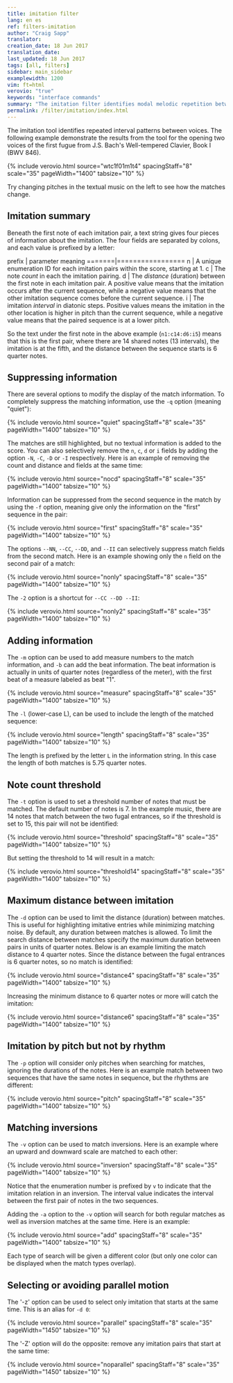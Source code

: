 ```yaml
---
title: imitation filter
lang: en es
ref: filters-imitation
author: "Craig Sapp"
translator: 
creation_date: 18 Jun 2017
translation_date: 
last_updated: 18 Jun 2017
tags: [all, filters]
sidebar: main_sidebar
examplewidth: 1200
vim: ft=html
verovio: "true"
keywords: "interface commands"
summary: "The imitation filter identifies modal melodic repetition between voices."
permalink: /filter/imitation/index.html
---
```


The imitation tool identifies repeated interval patterns between
voices.  The following example demonstrate the results from the
tool for the opening two voices of the first fugue from J.S. Bach's
Well-tempered Clavier, Book I (BWV 846).


{% include verovio.html
	source="wtc1f01m1t4"
	spacingStaff="8"
	scale="35"
	pageWidth="1400"
	tabsize="10"
%}
<script type="application/x-humdrum" id="wtc1f01m1t4">
!!!filter: imitation
**kern	**kern
*clefG2	*clefG2
*k[]	*k[]
*C:	*C:
*M4/4	*M4/4
*MM62	*MM62
=1	=1
8r	1r
8cL	.
8d	.
8eJ	.
8.fL	.
32g	.
32fJ	.
8eL	.
8aJ	.
=2	=2
8dL	2r
[8gJ	.
16g]L	.
16a	.
16g	.
16fJ	.
16eL	8r
16f	.
16e	8gL
16dJ	.
16cL	8a
16d	.
16c	8bJ
16BJ	.
=3	=3
8AL	8.ccL
8f#J	.
.	32dd
.	32ccJ
[4g	8bL
.	8eeJ
8g]L	8aL
16f#	[8ddJ
16eJ	.
8f#L	16dd]L
.	16ee
8dJ	16dd
.	16ccJ
=4	=4
8gL	16bL
.	16g
8fnJ	16a
.	16bJ
8eL	16ccL
.	16b
8dJ	16cc
.	16ddJ
8c	16eeL
.	16dd
8r	16ee
.	16ff#J
8r	8ggL
8ryy	8bJ
=	=
*-	*-
</script>

Try changing pitches in the textual music on the left to see how
the matches change.


## Imitation summary ##

Beneath the first note of each imitation pair, a text string gives
four pieces of information about the imitation.  The four fields
are separated by colons, and each value is prefixed by a letter:

prefix | parameter meaning
=======|=================
n      | A unique enumeration ID for each imitation pairs within the score, starting at 1.
c      | The note *count* in each the imitation pairing.
d      | The *distance* (duration) between the first note in each imitation pair.  A positive value means that the imitation occurs after the current sequence, while a negative value means that the other imitation sequence comes before the current sequence.
i      | The imitation *interval* in diatonic steps.  Positive values means the imitation in the other location is higher in pitch than the current sequence, while a negative value means that the paired sequence is at a lower pitch.


So the text under the first note in the above example (`n1:c14:d6:i5`) means that
this is the first pair, where there are 14 shared notes (13 intervals), the imitation
is at the fifth, and the distance between the sequence starts is 6 quarter notes.

## Suppressing information ##

There are several options to modify the display of the match information.  To completely suppress the 
matching information, use the `-q` option (meaning "quiet"):


{% include verovio.html
	source="quiet"
	spacingStaff="8"
	scale="35"
	pageWidth="1400"
	tabsize="10"
%}
<script type="application/x-humdrum" id="quiet">
!!!filter: imitation -q
**kern	**kern
*clefG2	*clefG2
*k[]	*k[]
*C:	*C:
*M4/4	*M4/4
*MM62	*MM62
=1	=1
8r	1r
8cL	.
8d	.
8eJ	.
8.fL	.
32g	.
32fJ	.
8eL	.
8aJ	.
=2	=2
8dL	2r
[8gJ	.
16g]L	.
16a	.
16g	.
16fJ	.
16eL	8r
16f	.
16e	8gL
16dJ	.
16cL	8a
16d	.
16c	8bJ
16BJ	.
=3	=3
8AL	8.ccL
8f#J	.
.	32dd
.	32ccJ
[4g	8bL
.	8eeJ
8g]L	8aL
16f#	[8ddJ
16eJ	.
8f#L	16dd]L
.	16ee
8dJ	16dd
.	16ccJ
=4	=4
8gL	16bL
.	16g
8fnJ	16a
.	16bJ
8eL	16ccL
.	16b
8dJ	16cc
.	16ddJ
8c	16eeL
.	16dd
8r	16ee
.	16ff#J
8r	8ggL
8ryy	8bJ
=	=
*-	*-
</script>


The matches are still highlighted, but no textual information is added to the score.  You can also selectively 
remove the `n`, `c`, `d` or `i` fields by adding the option `-N`, `-C`, `-D` or `-I` respectively.  Here is an example of 
removing the count and distance and fields at the same time:


{% include verovio.html
	source="nocd"
	spacingStaff="8"
	scale="35"
	pageWidth="1400"
	tabsize="10"
%}
<script type="application/x-humdrum" id="nocd">
!!!filter: imitation -CD
**kern	**kern
*clefG2	*clefG2
*k[]	*k[]
*C:	*C:
*M4/4	*M4/4
*MM62	*MM62
=1	=1
8r	1r
8cL	.
8d	.
8eJ	.
8.fL	.
32g	.
32fJ	.
8eL	.
8aJ	.
=2	=2
8dL	2r
[8gJ	.
16g]L	.
16a	.
16g	.
16fJ	.
16eL	8r
16f	.
16e	8gL
16dJ	.
16cL	8a
16d	.
16c	8bJ
16BJ	.
=3	=3
8AL	8.ccL
8f#J	.
.	32dd
.	32ccJ
[4g	8bL
.	8eeJ
8g]L	8aL
16f#	[8ddJ
16eJ	.
8f#L	16dd]L
.	16ee
8dJ	16dd
.	16ccJ
=4	=4
8gL	16bL
.	16g
8fnJ	16a
.	16bJ
8eL	16ccL
.	16b
8dJ	16cc
.	16ddJ
8c	16eeL
.	16dd
8r	16ee
.	16ff#J
8r	8ggL
8ryy	8bJ
=	=
*-	*-
</script>


Information can be suppressed from the second sequence in the match by using the `-f` option, meaning give only
the information on the "first" sequence in the pair:


{% include verovio.html
	source="first"
	spacingStaff="8"
	scale="35"
	pageWidth="1400"
	tabsize="10"
%}
<script type="application/x-humdrum" id="first">
!!!filter: imitation -f
**kern	**kern
*clefG2	*clefG2
*k[]	*k[]
*C:	*C:
*M4/4	*M4/4
*MM62	*MM62
=1	=1
8r	1r
8cL	.
8d	.
8eJ	.
8.fL	.
32g	.
32fJ	.
8eL	.
8aJ	.
=2	=2
8dL	2r
[8gJ	.
16g]L	.
16a	.
16g	.
16fJ	.
16eL	8r
16f	.
16e	8gL
16dJ	.
16cL	8a
16d	.
16c	8bJ
16BJ	.
=3	=3
8AL	8.ccL
8f#J	.
.	32dd
.	32ccJ
[4g	8bL
.	8eeJ
8g]L	8aL
16f#	[8ddJ
16eJ	.
8f#L	16dd]L
.	16ee
8dJ	16dd
.	16ccJ
=4	=4
8gL	16bL
.	16g
8fnJ	16a
.	16bJ
8eL	16ccL
.	16b
8dJ	16cc
.	16ddJ
8c	16eeL
.	16dd
8r	16ee
.	16ff#J
8r	8ggL
8ryy	8bJ
=	=
*-	*-
</script>


The options `--NN`, `--CC`, `--DD`, and `--II` can selectively suppress match fields from the 
second match.  Here is an example showing only the `n` field on the second pair of a match:


{% include verovio.html
	source="nonly"
	spacingStaff="8"
	scale="35"
	pageWidth="1400"
	tabsize="10"
%}
<script type="application/x-humdrum" id="nonly">
!!!filter: imitation --CC --DD --II
**kern	**kern
*clefG2	*clefG2
*k[]	*k[]
*C:	*C:
*M4/4	*M4/4
*MM62	*MM62
=1	=1
8r	1r
8cL	.
8d	.
8eJ	.
8.fL	.
32g	.
32fJ	.
8eL	.
8aJ	.
=2	=2
8dL	2r
[8gJ	.
16g]L	.
16a	.
16g	.
16fJ	.
16eL	8r
16f	.
16e	8gL
16dJ	.
16cL	8a
16d	.
16c	8bJ
16BJ	.
=3	=3
8AL	8.ccL
8f#J	.
.	32dd
.	32ccJ
[4g	8bL
.	8eeJ
8g]L	8aL
16f#	[8ddJ
16eJ	.
8f#L	16dd]L
.	16ee
8dJ	16dd
.	16ccJ
=4	=4
8gL	16bL
.	16g
8fnJ	16a
.	16bJ
8eL	16ccL
.	16b
8dJ	16cc
.	16ddJ
8c	16eeL
.	16dd
8r	16ee
.	16ff#J
8r	8ggL
8ryy	8bJ
=	=
*-	*-
</script>


The `-2` option is a shortcut for `--CC --DD --II`:


{% include verovio.html
	source="nonly2"
	spacingStaff="8"
	scale="35"
	pageWidth="1400"
	tabsize="10"
%}
<script type="application/x-humdrum" id="nonly2">
!!!filter: imitation -2
**kern	**kern
*clefG2	*clefG2
*k[]	*k[]
*C:	*C:
*M4/4	*M4/4
*MM62	*MM62
=1	=1
8r	1r
8cL	.
8d	.
8eJ	.
8.fL	.
32g	.
32fJ	.
8eL	.
8aJ	.
=2	=2
8dL	2r
[8gJ	.
16g]L	.
16a	.
16g	.
16fJ	.
16eL	8r
16f	.
16e	8gL
16dJ	.
16cL	8a
16d	.
16c	8bJ
16BJ	.
=3	=3
8AL	8.ccL
8f#J	.
.	32dd
.	32ccJ
[4g	8bL
.	8eeJ
8g]L	8aL
16f#	[8ddJ
16eJ	.
8f#L	16dd]L
.	16ee
8dJ	16dd
.	16ccJ
=4	=4
8gL	16bL
.	16g
8fnJ	16a
.	16bJ
8eL	16ccL
.	16b
8dJ	16cc
.	16ddJ
8c	16eeL
.	16dd
8r	16ee
.	16ff#J
8r	8ggL
8ryy	8bJ
=	=
*-	*-
</script>


## Adding information ##

The `-m` option can be used to add measure numbers to the match information, and `-b` can add the
beat information.  The beat information is actually in units of quarter notes (regardless of the
meter), with the first beat of a measure labeled as beat "1".

{% include verovio.html
	source="measure"
	spacingStaff="8"
	scale="35"
	pageWidth="1400"
	tabsize="10"
%}
<script type="application/x-humdrum" id="measure">
!!!filter: imitation -mb
**kern	**kern
*clefG2	*clefG2
*k[]	*k[]
*C:	*C:
*M4/4	*M4/4
*MM62	*MM62
=1	=1
8r	1r
8cL	.
8d	.
8eJ	.
8.fL	.
32g	.
32fJ	.
8eL	.
8aJ	.
=2	=2
8dL	2r
[8gJ	.
16g]L	.
16a	.
16g	.
16fJ	.
16eL	8r
16f	.
16e	8gL
16dJ	.
16cL	8a
16d	.
16c	8bJ
16BJ	.
=3	=3
8AL	8.ccL
8f#J	.
.	32dd
.	32ccJ
[4g	8bL
.	8eeJ
8g]L	8aL
16f#	[8ddJ
16eJ	.
8f#L	16dd]L
.	16ee
8dJ	16dd
.	16ccJ
=4	=4
8gL	16bL
.	16g
8fnJ	16a
.	16bJ
8eL	16ccL
.	16b
8dJ	16cc
.	16ddJ
8c	16eeL
.	16dd
8r	16ee
.	16ff#J
8r	8ggL
8ryy	8bJ
=	=
*-	*-
</script>

The `-l` (lower-case L), can be used to include the length of the matched sequence:

{% include verovio.html
	source="length"
	spacingStaff="8"
	scale="35"
	pageWidth="1400"
	tabsize="10"
%}
<script type="application/x-humdrum" id="length">
!!!filter: imitation -l
**kern	**kern
*clefG2	*clefG2
*k[]	*k[]
*C:	*C:
*M4/4	*M4/4
*MM62	*MM62
=1	=1
8r	1r
8cL	.
8d	.
8eJ	.
8.fL	.
32g	.
32fJ	.
8eL	.
8aJ	.
=2	=2
8dL	2r
[8gJ	.
16g]L	.
16a	.
16g	.
16fJ	.
16eL	8r
16f	.
16e	8gL
16dJ	.
16cL	8a
16d	.
16c	8bJ
16BJ	.
=3	=3
8AL	8.ccL
8f#J	.
.	32dd
.	32ccJ
[4g	8bL
.	8eeJ
8g]L	8aL
16f#	[8ddJ
16eJ	.
8f#L	16dd]L
.	16ee
8dJ	16dd
.	16ccJ
=4	=4
8gL	16bL
.	16g
8fnJ	16a
.	16bJ
8eL	16ccL
.	16b
8dJ	16cc
.	16ddJ
8c	16eeL
.	16dd
8r	16ee
.	16ff#J
8r	8ggL
8ryy	8bJ
=	=
*-	*-
</script>


The length is prefixed by the letter `L` in the information string.  In this case
the length of both matches is 5.75 quarter notes.



## Note count threshold ##

The `-t` option is used to set a threshold number of notes that must be matched.  The default number of notes is 7.  In the
example music, there are 14 notes that match between the two fugal entrances, so if the threshold is set to 15, this pair
will not be identified:


{% include verovio.html
	source="threshold"
	spacingStaff="8"
	scale="35"
	pageWidth="1400"
	tabsize="10"
%}
<script type="application/x-humdrum" id="threshold">
!!!filter: imitation -t 15
**kern	**kern
*clefG2	*clefG2
*k[]	*k[]
*C:	*C:
*M4/4	*M4/4
*MM62	*MM62
=1	=1
8r	1r
8cL	.
8d	.
8eJ	.
8.fL	.
32g	.
32fJ	.
8eL	.
8aJ	.
=2	=2
8dL	2r
[8gJ	.
16g]L	.
16a	.
16g	.
16fJ	.
16eL	8r
16f	.
16e	8gL
16dJ	.
16cL	8a
16d	.
16c	8bJ
16BJ	.
=3	=3
8AL	8.ccL
8f#J	.
.	32dd
.	32ccJ
[4g	8bL
.	8eeJ
8g]L	8aL
16f#	[8ddJ
16eJ	.
8f#L	16dd]L
.	16ee
8dJ	16dd
.	16ccJ
=4	=4
8gL	16bL
.	16g
8fnJ	16a
.	16bJ
8eL	16ccL
.	16b
8dJ	16cc
.	16ddJ
8c	16eeL
.	16dd
8r	16ee
.	16ff#J
8r	8ggL
8ryy	8bJ
=	=
*-	*-
</script>

But setting the threshold to 14 will result in a match:


{% include verovio.html
	source="threshold14"
	spacingStaff="8"
	scale="35"
	pageWidth="1400"
	tabsize="10"
%}
<script type="application/x-humdrum" id="threshold14">
!!!filter: imitation -t 14
**kern	**kern
*clefG2	*clefG2
*k[]	*k[]
*C:	*C:
*M4/4	*M4/4
*MM62	*MM62
=1	=1
8r	1r
8cL	.
8d	.
8eJ	.
8.fL	.
32g	.
32fJ	.
8eL	.
8aJ	.
=2	=2
8dL	2r
[8gJ	.
16g]L	.
16a	.
16g	.
16fJ	.
16eL	8r
16f	.
16e	8gL
16dJ	.
16cL	8a
16d	.
16c	8bJ
16BJ	.
=3	=3
8AL	8.ccL
8f#J	.
.	32dd
.	32ccJ
[4g	8bL
.	8eeJ
8g]L	8aL
16f#	[8ddJ
16eJ	.
8f#L	16dd]L
.	16ee
8dJ	16dd
.	16ccJ
=4	=4
8gL	16bL
.	16g
8fnJ	16a
.	16bJ
8eL	16ccL
.	16b
8dJ	16cc
.	16ddJ
8c	16eeL
.	16dd
8r	16ee
.	16ff#J
8r	8ggL
8ryy	8bJ
=	=
*-	*-
</script>


## Maximum distance between imitation ##

The `-d` option can be used to limit the distance (duration) between
matches.  This is useful for highlighting imitative entries while
minimizing matching noise.  By default, any duration between matches
is allowed.  To limit the search distance between matches specify
the maximum duration between pairs in units of quarter notes.  Below
is an example limiting the match distance to 4 quarter notes.  Since
the distance between the fugal entrances is 6 quarter notes, so no
match is identified:


{% include verovio.html
	source="distance4"
	spacingStaff="8"
	scale="35"
	pageWidth="1400"
	tabsize="10"
%}
<script type="application/x-humdrum" id="distance4">
!!!filter: imitation -d 4
**kern	**kern
*clefG2	*clefG2
*k[]	*k[]
*C:	*C:
*M4/4	*M4/4
*MM62	*MM62
=1	=1
8r	1r
8cL	.
8d	.
8eJ	.
8.fL	.
32g	.
32fJ	.
8eL	.
8aJ	.
=2	=2
8dL	2r
[8gJ	.
16g]L	.
16a	.
16g	.
16fJ	.
16eL	8r
16f	.
16e	8gL
16dJ	.
16cL	8a
16d	.
16c	8bJ
16BJ	.
=3	=3
8AL	8.ccL
8f#J	.
.	32dd
.	32ccJ
[4g	8bL
.	8eeJ
8g]L	8aL
16f#	[8ddJ
16eJ	.
8f#L	16dd]L
.	16ee
8dJ	16dd
.	16ccJ
=4	=4
8gL	16bL
.	16g
8fnJ	16a
.	16bJ
8eL	16ccL
.	16b
8dJ	16cc
.	16ddJ
8c	16eeL
.	16dd
8r	16ee
.	16ff#J
8r	8ggL
8ryy	8bJ
=	=
*-	*-
</script>


Increasing the minimum distance to 6 quarter notes or more will catch the imitation:

{% include verovio.html
	source="distance6"
	spacingStaff="8"
	scale="35"
	pageWidth="1400"
	tabsize="10"
%}
<script type="application/x-humdrum" id="distance6">
!!!filter: imitation -d 6
**kern	**kern
*clefG2	*clefG2
*k[]	*k[]
*C:	*C:
*M4/4	*M4/4
*MM62	*MM62
=1	=1
8r	1r
8cL	.
8d	.
8eJ	.
8.fL	.
32g	.
32fJ	.
8eL	.
8aJ	.
=2	=2
8dL	2r
[8gJ	.
16g]L	.
16a	.
16g	.
16fJ	.
16eL	8r
16f	.
16e	8gL
16dJ	.
16cL	8a
16d	.
16c	8bJ
16BJ	.
=3	=3
8AL	8.ccL
8f#J	.
.	32dd
.	32ccJ
[4g	8bL
.	8eeJ
8g]L	8aL
16f#	[8ddJ
16eJ	.
8f#L	16dd]L
.	16ee
8dJ	16dd
.	16ccJ
=4	=4
8gL	16bL
.	16g
8fnJ	16a
.	16bJ
8eL	16ccL
.	16b
8dJ	16cc
.	16ddJ
8c	16eeL
.	16dd
8r	16ee
.	16ff#J
8r	8ggL
8ryy	8bJ
=	=
*-	*-
</script>

## Imitation by pitch but not by rhythm ##

The `-p` option will consider only pitches when searching for matches, ignoring 
the durations of the notes.  Here is an example match between two sequences
that have the same notes in sequence, but the rhythms are different:


{% include verovio.html
	source="pitch"
	spacingStaff="8"
	scale="35"
	pageWidth="1400"
	tabsize="10"
%}
<script type="application/x-humdrum" id="pitch">
!!!filter: imitation -p
**kern	**kern
*M4/4	*M4/4
=1	=1
4c	1r
4d	.
4e	.
4f	.
=2	=2
4g	8.cL
.	16dJ
4a	8.eL
.	16fJ
4b	8gL
.	8a
4cc	8b
.	8ccJ
=	=
*-	*-
</script>


## Matching inversions ##

The `-v` option can be used to match inversions.  Here is an example where an upward and downward scale are 
matched to each other:


{% include verovio.html
	source="inversion"
	spacingStaff="8"
	scale="35"
	pageWidth="1400"
	tabsize="10"
%}
<script type="application/x-humdrum" id="inversion">
!!!filter: imitation -v
**kern	**kern
*M4/4	*M4/4
=1	=1
4c	2r
4d	.
4e	4cc
4f	4b
=2	=2
4g	4a
4a	4g
4b	4f
4cc	4e
2r	4d
.	4c
=	=
*-	*-
</script>

Notice that the enumeration number is prefixed by `v` to indicate that the imitation 
relation in an inversion.  The interval value indicates the interval between the first
pair of notes in the two sequences.

Adding the `-a` option to the `-v` option will search for both regular matches as well
as inversion matches at the same time.  Here is an example:

{% include verovio.html
	source="add"
	spacingStaff="8"
	scale="35"
	pageWidth="1400"
	tabsize="10"
%}
<script type="application/x-humdrum" id="add">
!!!filter: imitation -av
**kern	**kern
*M4/4	*M4/4
=1	=1
4c	8cL
.	8eJ
4d	8gL
.	8ccJ
4e	8bL
.	8ddJ
4f	4cc
=2	=2
4g	4b
4a	4a
4b	4g
4cc	4f
=3	=3
8cL	4e
8eJ	.
8gL	4d
8ccJ	.
8bL	4B
8ddJ	.
4cc	4c
=	=
*-	*-
</script>

Each type of search will be given a different color (but only one color can be
displayed when the match types overlap).


## Selecting or avoiding parallel motion ##

The '-z' option can be used to select only imitation that starts at the same time.
This is an alias for `-d 0`:


{% include verovio.html
	source="parallel"
	spacingStaff="8"
	scale="35"
	pageWidth="1450"
	tabsize="10"
%}
<script type="application/x-humdrum" id="parallel">
!!!filter: imitation -z
**kern	**kern	**kern	**kern
*clefGv2	*clefGv2	*clefG2	*clefG2
*k[]	*k[]	*k[]	*k[]
*M4/2	*M4/2	*M4/2	*M4/2
=34	=34	=34	=34
4c	4f	0r	1r
8BL	4e	.	.
8cJ	.	.	.
4d	2.d	.	.
4c	.	.	.
4B	.	.	2r
4e	4c	.	.
2d	2B	.	[2g
=35	=35	=35	=35
2c	4e	4r	4g]
.	2c	2e	4a
2r	.	.	4g
.	4d	4f	8fL
.	.	.	8gJ
1r	4c	4e	4a
.	8BL	8dL	4g
.	8cJ	8eJ	.
.	4d	4f	[2f
.	4c	4e	.
=36	=36	=36	=36
1r	4B-X	4d	4f]
.	4G	4d	4g
.	2A	2c#X	2e
2r	2A	4d	2d
.	.	4d	.
2A	2d	[2f	4r
.	.	.	4a
=37	=37	=37	=37
2D	2d	2f]	2b-X
2G	2c	2e	2g
4F	4c	4f	4a
4G	4c	4e	4g
4G	4c	4.e	4g
4c	4e	.	4a
.	.	8f	.
=	=	=	=
*-	*-	*-	*-
</script>



The '-Z' option will do the opposite: remove any imitation pairs that start at the same time:


{% include verovio.html
	source="noparallel"
	spacingStaff="8"
	scale="35"
	pageWidth="1450"
	tabsize="10"
%}
<script type="application/x-humdrum" id="noparallel">
!!!filter: imitation -Z
**kern	**kern	**kern	**kern
*clefGv2	*clefGv2	*clefG2	*clefG2
*k[]	*k[]	*k[]	*k[]
*M4/2	*M4/2	*M4/2	*M4/2
=34	=34	=34	=34
4c	4f	0r	1r
8BL	4e	.	.
8cJ	.	.	.
4d	2.d	.	.
4c	.	.	.
4B	.	.	2r
4e	4c	.	.
2d	2B	.	[2g
=35	=35	=35	=35
2c	4e	4r	4g]
.	2c	2e	4a
2r	.	.	4g
.	4d	4f	8fL
.	.	.	8gJ
1r	4c	4e	4a
.	8BL	8dL	4g
.	8cJ	8eJ	.
.	4d	4f	[2f
.	4c	4e	.
=36	=36	=36	=36
1r	4B-X	4d	4f]
.	4G	4d	4g
.	2A	2c#X	2e
2r	2A	4d	2d
.	.	4d	.
2A	2d	[2f	4r
.	.	.	4a
=37	=37	=37	=37
2D	2d	2f]	2b-X
2G	2c	2e	2g
4F	4c	4f	4a
4G	4c	4e	4g
4G	4c	4.e	4g
4c	4e	.	4a
.	.	8f	.
=	=	=	=
*-	*-	*-	*-
</script>



